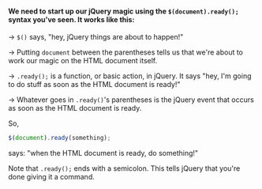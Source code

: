 #### We need to start up our jQuery magic using the ```$(document).ready();``` syntax you've seen. It works like this:

-> ```$()``` says, "hey, jQuery things are about to happen!"

-> Putting ```document``` between the parentheses tells us that we're about to work our magic on the HTML document itself.

-> ```.ready();``` is a function, or basic action, in jQuery. It says "hey, I'm going to do stuff as soon as the HTML document is ready!"


-> Whatever goes in ```.ready()```'s parentheses is the jQuery event that occurs as soon as the HTML document is ready.

So,

```javascript
$(document).ready(something);
```
says: "when the HTML document is ready, do something!"

Note that ```.ready();``` ends with a semicolon. This tells jQuery that you're done  giving it a command.
